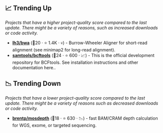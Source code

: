 ## 📈 Trending Up

_Projects that have a higher project-quality score compared to the last update. There might be a variety of reasons, such as increased downloads or code activity._

- <b><a href="https://github.com/lh3/bwa">lh3/bwa</a></b> (🥉20 ·  ⭐ 1.4K · 💀) - Burrow-Wheeler Aligner for short-read alignment (see minimap2 for long-read alignment).
- <b><a href="https://github.com/samtools/bcftools">samtools/bcftools</a></b> (🥇24 ·  ⭐ 600 · 📈) - This is the official development repository for BCFtools. See installation instructions and other documentation here..

## 📉 Trending Down

_Projects that have a lower project-quality score compared to the last update. There might be a variety of reasons such as decreased downloads or code activity._

- <b><a href="https://github.com/brentp/mosdepth">brentp/mosdepth</a></b> (🥉18 ·  ⭐ 630 · 📉) - fast BAM/CRAM depth calculation for WGS, exome, or targeted sequencing.

